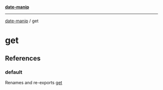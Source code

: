 [**date-manip**](index.md)

***

[date-manip](modules.md) / get

# get

## References

### default

Renames and re-exports [get](internal/getOrSet.md#get)
